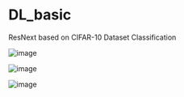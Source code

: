 # DL_basic
ResNext based on CIFAR-10 Dataset Classification

![image](https://user-images.githubusercontent.com/84330101/145714238-cfa34dd5-8bc0-46c3-9232-7885e7ed71c1.png)

![image](https://user-images.githubusercontent.com/84330101/145714287-45c4c043-b5c6-4ab8-9104-cbce04e84b00.png)

![image](https://user-images.githubusercontent.com/84330101/145713943-cceaaeaa-408b-44d6-9c41-7c11228eeaa2.png)
